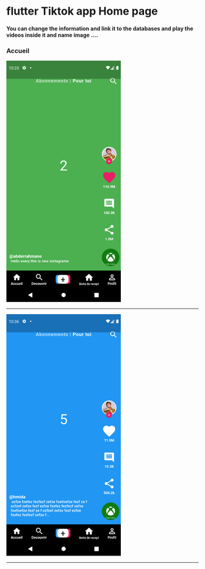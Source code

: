  <h1> flutter Tiktok app Home page </h1> 
 
<h4> You can change the information and link it to the databases and play the videos inside it and name image ....</h4>

<h3>Accueil</h3>

<img src="https://github.com/abenkoula71/Flutter-tiktok-app--homepage/blob/main/Screenshot_1633775733.png" width="300" /> 
<hr>
<img src="https://github.com/abenkoula71/Flutter-tiktok-app--homepage/blob/main/Screenshot_1633775801.png" width="300" />
<hr>
